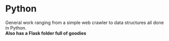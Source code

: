 # Python
General work ranging from a simple web crawler to data structures all done in Python.<br>
<b>Also has a Flask folder full of goodies</b>

